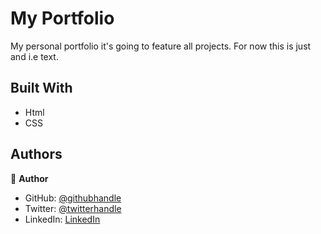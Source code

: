 # My Portfolio

My personal portfolio it's going to feature all projects.
For now this is just and i.e text. 

## Built With

- Html
- CSS

## Authors

👤 **Author**

- GitHub: [@githubhandle](https://github.com/jchernandez87)
- Twitter: [@twitterhandle](https://twitter.com/Juancar70771241)
- LinkedIn: [LinkedIn](https://www.linkedin.com/in/juan-carlos-hernandez-200a05175)


